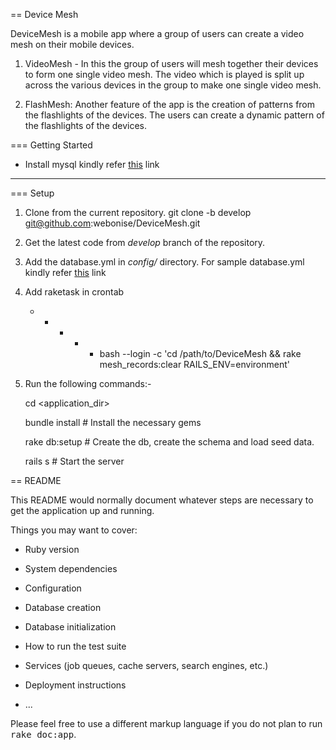 == Device Mesh

DeviceMesh is a mobile app where a group of users can create a video mesh on their mobile devices. 

1. VideoMesh - In this the group of users will mesh together their devices to form one single video mesh. The video which is played is split up across the various devices in the group to make one single video mesh.

2. FlashMesh: Another feature of the app is the creation of patterns from the flashlights of the devices. The users can create a dynamic pattern of the flashlights of the devices.

=== Getting Started

* Install mysql kindly refer [this](https://help.ubuntu.com/12.04/serverguide/mysql.html) link

----

=== Setup

1) Clone from the current repository.
   git clone -b develop git@github.com:webonise/DeviceMesh.git

2) Get the latest code from *develop* branch of the repository.

3) Add the database.yml in *config/* directory. For sample database.yml kindly refer [this](https://gist.github.com/erichurst/961978) link

4) Add raketask in crontab

   * * * * * bash --login -c 'cd /path/to/DeviceMesh && rake mesh_records:clear RAILS_ENV=environment'

5) Run the following commands:-

    cd <application_dir>

    bundle install       # Install the necessary gems

    rake db:setup        # Create the db, create the schema and load seed data.

    rails s              # Start the server


== README

This README would normally document whatever steps are necessary to get the
application up and running.

Things you may want to cover:

* Ruby version

* System dependencies

* Configuration

* Database creation

* Database initialization

* How to run the test suite

* Services (job queues, cache servers, search engines, etc.)

* Deployment instructions

* ...


Please feel free to use a different markup language if you do not plan to run
<tt>rake doc:app</tt>.
